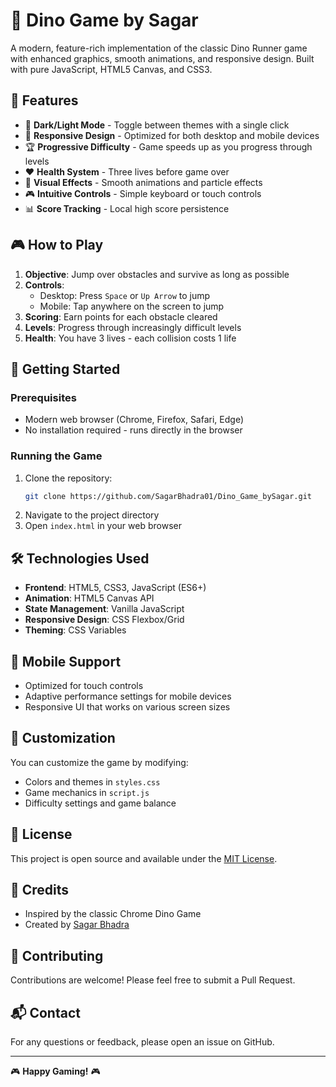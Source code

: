 # 🦖 Dino Game by Sagar
A modern, feature-rich implementation of the classic Dino Runner game with enhanced graphics, smooth animations, and responsive design. Built with pure JavaScript, HTML5 Canvas, and CSS3.

## 🌟 Features
- 🎨 **Dark/Light Mode** - Toggle between themes with a single click
- 📱 **Responsive Design** - Optimized for both desktop and mobile devices
- 🏆 **Progressive Difficulty** - Game speeds up as you progress through levels
- ❤️ **Health System** - Three lives before game over
- 🌈 **Visual Effects** - Smooth animations and particle effects
- 🎮 **Intuitive Controls** - Simple keyboard or touch controls
- 📊 **Score Tracking** - Local high score persistence

## 🎮 How to Play
1. **Objective**: Jump over obstacles and survive as long as possible
2. **Controls**:
   - Desktop: Press `Space` or `Up Arrow` to jump
   - Mobile: Tap anywhere on the screen to jump
3. **Scoring**: Earn points for each obstacle cleared
4. **Levels**: Progress through increasingly difficult levels
5. **Health**: You have 3 lives - each collision costs 1 life

## 🚀 Getting Started

### Prerequisites
- Modern web browser (Chrome, Firefox, Safari, Edge)
- No installation required - runs directly in the browser

### Running the Game
1. Clone the repository:
   ```bash
   git clone https://github.com/SagarBhadra01/Dino_Game_bySagar.git
   ```
2. Navigate to the project directory
3. Open `index.html` in your web browser

## 🛠️ Technologies Used
- **Frontend**: HTML5, CSS3, JavaScript (ES6+)
- **Animation**: HTML5 Canvas API
- **State Management**: Vanilla JavaScript
- **Responsive Design**: CSS Flexbox/Grid
- **Theming**: CSS Variables

## 📱 Mobile Support
- Optimized for touch controls
- Adaptive performance settings for mobile devices
- Responsive UI that works on various screen sizes

## 🎨 Customization
You can customize the game by modifying:
- Colors and themes in `styles.css`
- Game mechanics in `script.js`
- Difficulty settings and game balance

## 📝 License
This project is open source and available under the [MIT License](LICENSE).

## 🙏 Credits
- Inspired by the classic Chrome Dino Game
- Created by [Sagar Bhadra](https://github.com/SagarBhadra01)

## 🤝 Contributing
Contributions are welcome! Please feel free to submit a Pull Request.

## 📬 Contact
For any questions or feedback, please open an issue on GitHub.

---

🎮 **Happy Gaming!** 🎮